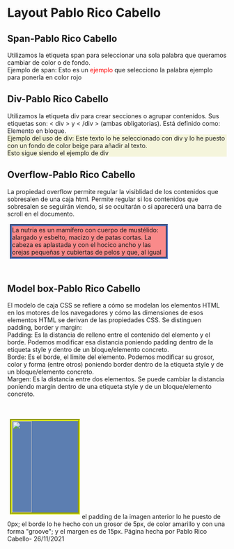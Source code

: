 <!DOCTYPE html>
<html lang="en">
<head>
	<meta charset="UTF-8">
	<meta name="viewport" content="width=device-width, initial-scale=1.0">
	<title>CSS Layout Pablo Rico Cabello</title>
	<style>
		.Ejemplo {
			color:red
		}
		#ejemplo-div {background-color :beige}
		.div-ejemplo {
            background: rgb(250, 138, 138);
            width: 70%;
            height: 70px;
            overflow-y: auto;
            overflow-x: hidden;
            margin: 15px 0px 10px 6px;
            border: 5px groove rgb(96, 125, 202);
        }
		#ejemplo-model-box {
            background: rgb(92, 126, 177);
            width: 30%;
            height: 210px;
            overflow-y: auto;
            overflow-x: hidden;
            margin: 15px 0px 10px 6px;
            border: 5px groove rgb(224, 238, 32);
        }
	</style>
</head>
<body>
	<h1><strong>Layout Pablo Rico Cabello</strong></h1>
<h2><strong>Span-Pablo Rico Cabello</strong></h2>
Utilizamos la etiqueta span para seleccionar una sola palabra que queramos cambiar de color o de fondo.<br>
Ejemplo de span: Esto es un<span class="Ejemplo"> ejemplo</span> que selecciono la palabra ejemplo para ponerla en color rojo
<h2><strong>Div-Pablo Rico Cabello</strong></h2>
Utilizamos la etiqueta div para crear secciones o agrupar contenidos. Sus etiquetas son: < div > y < /div > (ambas obligatorias). Está definido como: Elemento en bloque.<br>
<div id="ejemplo-div">Ejemplo del uso de div: Este texto lo he seleccionado con div y lo he puesto con un fondo de color beige para añadir al texto.<br>
Esto sigue siendo el ejemplo de div</div>
<h2><strong>Overflow-Pablo Rico Cabello</strong></h2>
La propiedad overflow permite regular la visiblidad de los contenidos que sobresalen de una caja html. Permite regular si los contenidos que sobresalen se seguirán viendo, si se ocultarán o si aparecerá una barra de scroll en el documento.
<div class="div-ejemplo">
La nutria es un mamífero con cuerpo de mustélido: alargado y esbelto, macizo y de patas cortas. La cabeza es aplastada y con el hocico ancho y las orejas pequeñas y cubiertas de pelos y que, al igual que las narinas, puede cerrar herméticamente cuando se sumerge en el agua. El pelaje es denso y pardo, y en la garganta, mejilla y vientre, más claro. La longitud de la cabeza y el cuerpo desde el extremo del hocico hasta la base de la cola es de 600-850 mm y la cola mide 350-600 mm siendo los machos mayores que las hembras. La longevidad oscila entre los 8 y los 12 años y en cautividad se conoce un caso de una nutria que llegó a vivir 19 años.

Las nutrias suelen ser de actividad nocturna y los machos solitarios la mayor parte del año, aunque la unidad social más desarrollada de las nutrias es el grupo familiar. Viven en aguas dulces, en costas abrigadas y estuarios y necesita lugares tranquilos donde situar sus madrigueras y el alimento sea abundante.</div>
<br>
<h2><strong>Model box-Pablo Rico Cabello</strong></h2>
El modelo de caja CSS se refiere a cómo se modelan los elementos HTML en los motores de los navegadores y cómo las dimensiones de esos elementos HTML se derivan de las propiedades CSS. Se distinguen padding, border y margin:<br>
Padding: Es la distancia de relleno entre el contenido del elemento y el borde. Podemos modificar esa distancia poniendo padding dentro de la etiqueta style y dentro de un bloque/elemento concreto.<br>
Borde: Es el borde, el límite del elemento. Podemos modificar su grosor, color y forma (entre otros) poniendo border dentro de la etiqueta style y de un bloque/elemento concreto.<br>
Margen: Es la distancia entre dos elementos. Se puede cambiar la distancia poniendo margin dentro de una etiqueta style y de un bloque/elemento concreto.<br>
<br>
<br>
<img id="ejemplo-model-box" src="https://desarrolladoresweb.org/wp-content/uploads/Ancho-total-del-modelo-de-caja-en-CSS-1.jpg">
el padding de la imagen anterior lo he puesto de 0px; el borde lo he hecho con un grosor de 5px, de color amarillo y con una forma "groove"; y el margen es de 15px.
Página hecha por Pablo Rico Cabello- 26/11/2021
</body>
</html>
